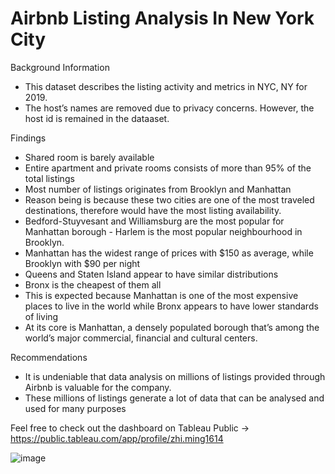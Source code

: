 # Airbnb Listing Analysis In New York City 

Background Information
- This dataset describes the listing activity and metrics in NYC, NY for 2019.
- The host’s names are removed due to privacy concerns. However, the host id is remained in the dataaset.

Findings
- Shared room is barely available
- Entire apartment and private rooms consists of more than 95% of the total listings
- Most number of listings originates from Brooklyn and Manhattan 
- Reason being is because these two cities are one of the most traveled destinations, therefore would have the most listing availability.
- Bedford-Stuyvesant and Williamsburg are the most popular for Manhattan borough - Harlem is the most popular neighbourhood in Brooklyn.
- Manhattan has the widest range of prices with $150 as average, while Brooklyn with $90 per night 
- Queens and Staten Island appear to have similar distributions 
- Bronx is the cheapest of them all
- This is expected because Manhattan is one of the most expensive places to live in the world while Bronx appears to have lower standards of living 
- At its core is Manhattan, a densely populated borough that’s among the world’s major commercial, financial and cultural centers.

Recommendations 
- It is undeniable that data analysis on millions of listings provided through Airbnb is valuable for the company.
- These millions of listings generate a lot of data that can be analysed and used for many purposes

Feel free to check out the dashboard on Tableau Public -> https://public.tableau.com/app/profile/zhi.ming1614

![image](https://user-images.githubusercontent.com/97498951/176659654-d6714580-0aeb-4b61-9aad-585fceab0c7e.png)








